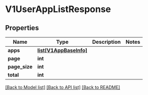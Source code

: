 # V1UserAppListResponse

## Properties
Name | Type | Description | Notes
------------ | ------------- | ------------- | -------------
**apps** | [**list[V1AppBaseInfo]**](V1AppBaseInfo.md) |  | 
**page** | **int** |  | 
**page_size** | **int** |  | 
**total** | **int** |  | 

[[Back to Model list]](../README.md#documentation-for-models) [[Back to API list]](../README.md#documentation-for-api-endpoints) [[Back to README]](../README.md)


